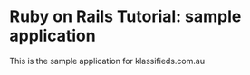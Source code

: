# Ruby on Rails Tutorial: sample application

This is the sample application for klassifieds.com.au
